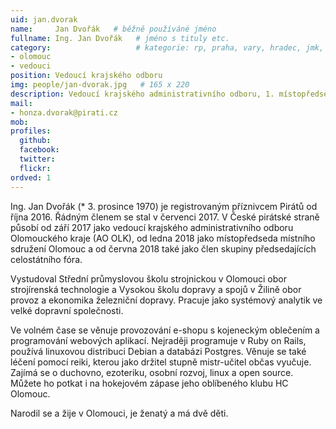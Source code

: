 ```yaml
---
uid: jan.dvorak
name:     Jan Dvořák   # běžně používáné jméno
fullname: Ing. Jan Dvořák   # jméno s tituly etc.
category:                   # kategorie: rp, praha, vary, hradec, jmk, senat
- olomouc
- vedouci
position: Vedoucí krajského odboru
img: people/jan-dvorak.jpg   # 165 x 220
description: Vedoucí krajského administrativního odboru, 1. místopředseda olomouckého místního sdružení           # kratký popis, max 160 znaků
mail:
- honza.dvorak@pirati.cz 
mob:        
profiles:
  github:                 
  facebook:       
  twitter:      
  flickr:
ordved: 1 
---
```

Ing. Jan Dvořák (* 3. prosince 1970) je registrovaným příznivcem Pirátů od října 2016. Řádným členem se stal v červenci 2017. V České pirátské straně působí od září 2017 jako vedoucí krajského administrativního odboru Olomouckého kraje (AO OLK), od ledna 2018 jako místopředseda místního sdružení Olomouc a od června 2018 také jako člen skupiny předsedajících celostátního fóra.

Vystudoval Střední průmyslovou školu strojnickou v Olomouci obor strojírenská technologie a Vysokou školu dopravy a spojů v Žilině obor provoz a ekonomika železniční dopravy. Pracuje jako systémový analytik ve velké dopravní společnosti.

Ve volném čase se věnuje provozování e-shopu s kojeneckým oblečením a programování webových aplikací. Nejraději programuje v Ruby on Rails, používá linuxovou distribuci Debian a databázi Postgres. Věnuje se také léčení pomocí reiki, kterou jako držitel stupně mistr-učitel občas vyučuje. Zajímá se o duchovno, ezoteriku, osobní rozvoj, linux a open source. Můžete ho potkat i na hokejovém zápase jeho oblíbeného klubu HC Olomouc.

Narodil se a žije v Olomouci, je ženatý a má dvě děti. 